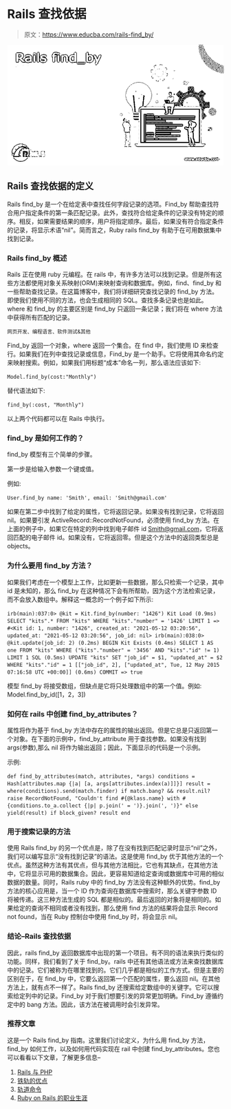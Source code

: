 # Rails 查找依据

> 原文：<https://www.educba.com/rails-find_by/>

![Rails find_by](img/bac1312c5146b9ee64003b0c9c9800d3.png)



## Rails 查找依据的定义

Rails find_by 是一个在给定表中查找任何字段记录的选项。Find_by 帮助查找符合用户指定条件的第一条匹配记录。此外，查找符合给定条件的记录没有特定的顺序。相反，如果需要结果的顺序，用户将指定顺序。最后，如果没有符合指定条件的记录，将显示术语“nil”。简而言之，Ruby rails find_by 有助于在可用数据集中找到记录。

### Rails find_by 概述

Rails 正在使用 ruby 元编程。在 rails 中，有许多方法可以找到记录。但是所有这些方法都使用对象关系映射(ORM)来映射查询和数据库。例如，find、find_by 和一些帮助查找记录。在这篇博客中，我们将详细研究查找记录的 find_by 方法。即使我们使用不同的方法，也会生成相同的 SQL。查找多条记录也是如此。where 和 find_by 的主要区别是 find_by 只返回一条记录；我们将在 where 方法中获得所有匹配的记录。

<small>网页开发、编程语言、软件测试&其他</small>

Find_by 返回一个对象，where 返回一个集合。在 find 中，我们使用 ID 来检查行。如果我们在列中查找记录或信息，Find_by 是一个助手。它将使用其命名约定来映射搜索。例如，如果我们用标题“成本”命名一列，那么语法应该如下:

`Model.find_by(cost:"Monthly")`

替代语法如下:

`find_by(:cost, "Monthly")`

以上两个代码都可以在 Rails 中执行。

### find_by 是如何工作的？

find_by 模型有三个简单的步骤。

第一步是给输入参数一个键或值。

例如:

`User.find_by name: 'Smith', email: 'Smith@gmail.com'`

如果在第二步中找到了给定的属性，它将返回记录。如果没有找到记录，它将返回 nil。如果要引发 ActiveRecord::RecordNotFound，必须使用 find_by 方法。在上面的例子中，如果它在特定的列中找到电子邮件 id Smith@gmail.com，它将返回匹配的电子邮件 id。如果没有，它将返回零。但是这个方法中的返回类型总是 objects。

### 为什么要用 find_by 方法？

如果我们考虑在一个模型上工作，比如更新一些数据，那么只检索一个记录，其中 id 是未知的，那么 find_by 在这种情况下会有所帮助，因为这个方法检索记录，而不会放入数组中。解释这一概念的一个例子如下所示:

`irb(main):037:0> @kit = Kit.find_by(number: "1426")
Kit Load (0.9ms) SELECT "kits".* FROM "kits" WHERE "kits"."number" =
'1426' LIMIT 1
=> #<Kit id: 1, number: "1426", created_at: "2021-05-12 03:20:56",
updated_at: "2021-05-12 03:20:56", job_id: nil>
irb(main):038:0> @kit.update(job_id: 2)
(0.2ms) BEGIN Kit Exists (0.4ms) SELECT 1 AS one FROM "kits" WHERE
("kits"."number" = '3456' AND "kits"."id" != 1) LIMIT 1 SQL (0.5ms)
UPDATE "kits" SET "job_id" = $1, "updated_at" = $2 WHERE "kits"."id" =
1 [["job_id", 2], ["updated_at", Tue, 12 May 2015 07:16:58 UTC +00:00]] (0.6ms) COMMIT => true`

模型 find_by 将接受数组，但缺点是它将只处理数组中的第一个值。例如:
Model.find_by_id([1，2，3])

### 如何在 rails 中创建 find_by_attributes？

属性将作为基于 find_by 方法中存在的属性的输出返回。但是它总是只返回第一个对象。在下面的示例中，find_by_attribute 用于查找参数。如果没有找到 args(参数),那么 nil 将作为输出返回；因此，下面显示的代码是一个示例。

示例:

`def find_by_attributes(match, attributes, *args)
conditions = Hash[attributes.map {|a| [a, args[attributes.index(a)]]}] result = where(conditions).send(match.finder)
if match.bang? && result.nil?
raise RecordNotFound, "Couldn't find #{@klass.name} with #{conditions.to_a.collect {|p| p.join(' = ')}.join(', ')}"
else
yield(result) if block_given?
result
end`

### 用于搜索记录的方法

使用 Rails find_by 的另一个优点是，除了在没有找到匹配记录时显示“nil”之外，我们可以编写显示“没有找到记录”的语法。这是使用 find_by 优于其他方法的一个优点。虽然这种方法有其优点，但与其他方法相比，它也有其缺点，在其他方法中，它将显示可用的数据集合。因此，更容易知道给定查询或数据库中可用的相似数据的数量。同时，Rails ruby 中的 find_by 方法没有这种额外的优势。find_by 方法的核心应用是，当一个 ID 作为查询在数据库中搜索时，那么关键字参数 ID 将被传递。这三种方法生成的 SQL 都是相似的。最后返回的对象将是相同的。如果给定的查询不相同或者没有找到，那么使用 find 方法的结果将会显示 Record not found，当在 Ruby 控制台中使用 find_by 时，将会显示 nil。

### 结论–Rails 查找依据

因此，rails find_by 返回数据库中出现的第一个项目。有不同的语法来执行类似的功能。同样，我们看到了关于 find_by。rails 中还有其他语法或方法来查找数据库中的记录。它们被称为在哪里找到的。它们几乎都是相似的工作方式。但是主要的区别在于，在 find_by 中，它要么返回第一个匹配的属性，要么返回 nil。在其他方法上，就有点不一样了。Rails find_by 还搜索给定数组中的关键字。它可以搜索给定列中的记录。Find_by 对于我们想要引发的异常更加明确。Find_by 遵循约定中的 bang 方法。因此，该方法在被调用时会引发异常。

### 推荐文章

这是一个 Rails find_by 指南。这里我们讨论定义，为什么用 find_by 方法，find_by 如何工作，以及如何用代码实现在 rail 中创建 find_by_attributes。您也可以看看以下文章，了解更多信息–

1.  [Rails 与 PHP](https://www.educba.com/rails-vs-php/)
2.  [铁轨的优点](https://www.educba.com/advantages-of-rails/)
3.  [轨道命令](https://www.educba.com/rails-commands/)
4.  [Ruby on Rails 的职业生涯](https://www.educba.com/career-in-ruby-on-rails/)





